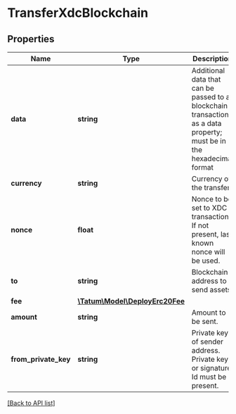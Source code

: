 # TransferXdcBlockchain

## Properties

Name | Type | Description | Notes
------------ | ------------- | ------------- | -------------
**data** | **string** | Additional data that can be passed to a blockchain transaction as a data property; must be in the hexadecimal format | [optional]
**currency** | **string** | Currency of the transfer. |
**nonce** | **float** | Nonce to be set to XDC transaction. If not present, last known nonce will be used. | [optional]
**to** | **string** | Blockchain address to send assets |
**fee** | [**\Tatum\Model\DeployErc20Fee**](DeployErc20Fee.md) |  | [optional]
**amount** | **string** | Amount to be sent. |
**from_private_key** | **string** | Private key of sender address. Private key, or signature Id must be present. |

[[Back to API list]](../../README.md#api-endpoints)
